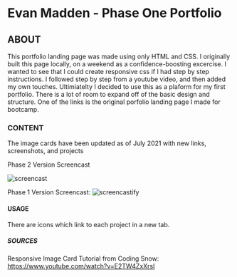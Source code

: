 # Evan Madden - Phase One Portfolio

## ABOUT

This portfolio landing page was made using only HTML and CSS. I originally built this page locally, on a weekend as a confidence-boosting excercise. I wanted to see that I could create responsive css if I had step by step instructions. I followed step by step from a youtube video, and then added my own touches. Ultimiatelty I decided to use this as a plaform for my first portfolio.  There is a lot of room to expand off of the basic design and structure. One of the links is the original porfolio landing page I made for bootcamp.

### CONTENT

The image cards have been updated as of July 2021 with new links, screenshots, and projects

Phase 2 Version Screencast

![screencast](EBMport1.gif)


Phase 1 Version Screencast:
![screencastify](EBM.gif)

#### USAGE

There are icons which link to each project in a new tab.

##### SOURCES

Responsive Image Card Tutorial from Coding Snow: https://www.youtube.com/watch?v=E2TW4ZxXrsI
